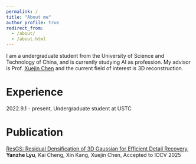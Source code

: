 ```yaml
---
permalink: /
title: "About me"
author_profile: true
redirect_from: 
  - /about/
  - /about.html
---
```


I am a undergraduate student from the University of Science and Technology of China, and is currently studying AI as profession. My advisor is Prof. [Xuejin Chen](http://staff.ustc.edu.cn/~xjchen99/) and the current field of interest is 3D reconstruction.

Experience
======

2022.9.1 - present, Undergraduate student at USTC


Publication
======
[ResGS: Residual Densification of 3D Gaussian for Efficient Detail Recovery](https://lyuyz5440.github.io/resgs.github.io/), **Yanzhe Lyu**, Kai Cheng, Xin Kang, Xuejin Chen, Accepted to ICCV 2025